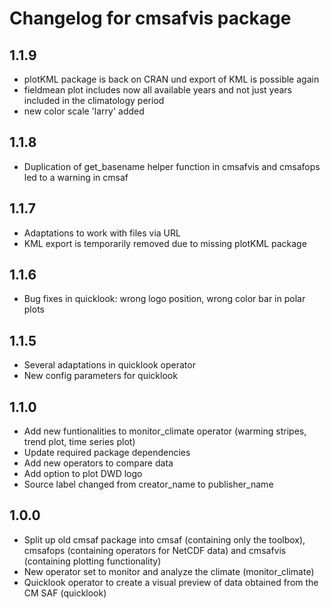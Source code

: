 # Changelog for cmsafvis package

## 1.1.9

- plotKML package is back on CRAN und export of KML is possible again
- fieldmean plot includes now all available years and not just years included
  in the climatology period
- new color scale 'larry' added

## 1.1.8

- Duplication of get_basename helper function in cmsafvis and cmsafops led to
  a warning in cmsaf

## 1.1.7

- Adaptations to work with files via URL
- KML export is temporarily removed due to missing plotKML package 

## 1.1.6
- Bug fixes in quicklook: wrong logo position, wrong color bar in polar plots

## 1.1.5
- Several adaptations in quicklook operator
- New config parameters for quicklook

## 1.1.0

- Add new funtionalities to monitor_climate operator (warming stripes, trend plot, time series plot)
- Update required package dependencies
- Add new operators to compare data
- Add option to plot DWD logo
- Source label changed from creator_name to publisher_name

## 1.0.0

- Split up old cmsaf package into cmsaf (containing only the toolbox), cmsafops (containing operators for NetCDF data) 
  and cmsafvis (containing plotting functionality)
- New operator set to monitor and analyze the climate (monitor_climate)
- Quicklook operator to create a visual preview of data obtained from the CM SAF (quicklook)